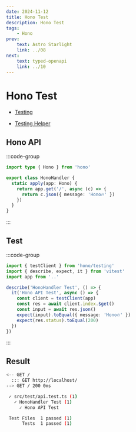 ```yaml
---
date: 2024-11-12
title: Hono Test
description: Hono Test
tags: 
    - Hono
prev:
    text: Astro Starlight
    link: ../08
next:
    text: typed-openapi
    link: ../10
---
```


# Hono Test

* [Testing](https://hono.dev/docs/guides/testing)

* [Testing Helper](https://hono.dev/docs/helpers/testing)

## Hono API
:::code-group
```ts [src/handler/hono_handler.ts]
import type { Hono } from 'hono'

export class HonoHandler {
  static apply(app: Hono) {
    return app.get('/', async (c) => {
      return c.json({ message: 'Hono🔥' })
    })
  }
}
```
:::

## Test
:::code-group
```ts [hono/src/test/api.test.ts]
import { testClient } from 'hono/testing'
import { describe, expect, it } from 'vitest'
import app from '..'

describe('HonoHandler Test', () => {
  it('Hono API Test', async () => {
    const client = testClient(app)
    const res = await client.index.$get()
    const input = await res.json()
    expect(input).toEqual({ message: 'Hono🔥' })
    expect(res.status).toEqual(200)
  })
})
```
:::

## Result
```sh
<-- GET /
  ::: GET http://localhost/
--> GET / 200 0ms

 ✓ src/test/api.test.ts (1)
   ✓ HonoHandler Test (1)
     ✓ Hono API Test

 Test Files  1 passed (1)
      Tests  1 passed (1)
```